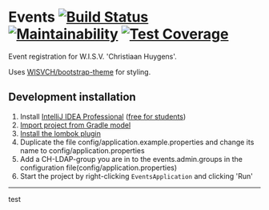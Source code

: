 # Events [![Build Status](https://travis-ci.org/WISVCH/events.svg?branch=master)](https://travis-ci.org/WISVCH/events) [![Maintainability](https://api.codeclimate.com/v1/badges/f73308e49963d9782643/maintainability)](https://codeclimate.com/github/WISVCH/events/maintainability) [![Test Coverage](https://api.codeclimate.com/v1/badges/f73308e49963d9782643/test_coverage)](https://codeclimate.com/github/WISVCH/events/test_coverage)

Event registration for W.I.S.V. 'Christiaan Huygens'.



Uses [WISVCH/bootstrap-theme](https://github.com/WISVCH/bootstrap-theme) for styling.

## Development installation

1. Install [IntelliJ IDEA Professional](https://www.jetbrains.com/idea/) ([free for students](https://www.jetbrains.com/student/))
2. [Import project from Gradle model](https://www.jetbrains.com/idea/help/importing-project-from-gradle-model.html)
3. [Install the lombok plugin](https://github.com/mplushnikov/lombok-intellij-plugin)
4. Duplicate the file config/application.example.properties and change its name to config/application.properties
5. Add a CH-LDAP-group you are in to the events.admin.groups in the configuration file(config/application.properties)
6. Start the project by right-clicking `EventsApplication` and clicking 'Run'

---
test
